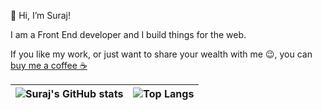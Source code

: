 👋 Hi, I’m Suraj!

I am a Front End developer and I build things for the web.

If you like my work, or just want to share your wealth with me 😉, you can [buy me a coffee ☕](https://ko-fi.com/skv)


| ![Suraj's GitHub stats](https://github-readme-stats-one-navy-70.vercel.app/api?username=surajverma&count_private=true&include_all_commits=true)  | ![Top Langs](https://github-readme-stats-one-navy-70.vercel.app/api/top-langs/?username=surajverma&layout=compact) |
| ------------- | ------------- |
